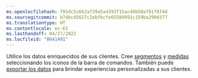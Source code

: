 ```yaml
---
ms.openlocfilehash: f92dc5c662af39a5a4393f15ac48b50af81f8f4d
ms.sourcegitcommit: b7dbcd5627c2ebfbcfe65589991c159ba290d377
ms.translationtype: HT
ms.contentlocale: es-ES
ms.lasthandoff: 04/27/2022
ms.locfileid: "8641491"
---
```

Utilice los datos enriquecidos de sus clientes. Cree [segmentos](../segments.md) y [medidas](../measures.md) seleccionando los iconos de la barra de comandos. También puede [exportar los datos](../export-destinations.md) para brindar experiencias personalizadas a sus clientes.